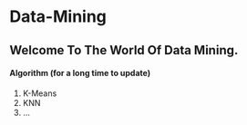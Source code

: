 # Data-Mining

## Welcome To The World Of Data Mining.

#### Algorithm  (for a long time to update)
1. K-Means
2. KNN
3. ...
